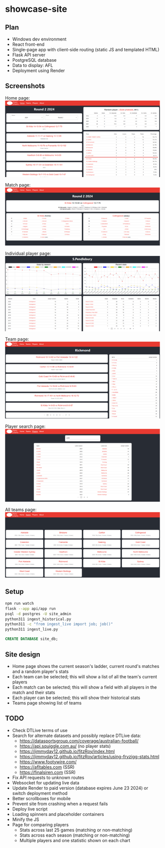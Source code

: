 # showcase-site

## Plan
- Windows dev environment
- React front-end
- Single-page app with client-side routing (static JS and templated HTML)
- Flask API server
- PostgreSQL database
- Data to display: AFL
- Deployment using Render

## Screenshots
Home page:
![](./screenshots/home.png)

Match page:
![](./screenshots/match.png)

Individual player page:
![](./screenshots/player.png)

Team page:
![](./screenshots/team.png)

Player search page:
![](./screenshots/players.png)

All teams page:
![](./screenshots/teams.png)

## Setup
```bash
npm run watch
flask --app api/app run
psql -d postgres -U site_admin
python311 ingest_historical.py
python311 -c "from ingest_live import job; job()"
python311 ingest_live.py
```

```sql
CREATE DATABASE site_db;
```

## Site design
- Home page shows the current season's ladder, current round's matches and a random player's stats
- Each team can be selected; this will show a list of all the team's current players
- Each match can be selected; this will show a field with all players in the match and their stats
- Each player can be selected; this will show their historical stats
- Teams page showing list of teams

## TODO
- Check DTLive terms of use
- Search for alternate datasets and possibly replace DTLive data:
  - https://datasportsgroup.com/coverage/australian-football/
  - https://api.squiggle.com.au/ (no player stats)
  - https://jimmyday12.github.io/fitzRoy/index.html
  - https://jimmyday12.github.io/fitzRoy/articles/using-fryzigg-stats.html
  - https://www.footywire.com/
  - https://afltables.com (SSR)
  - https://finalsiren.com (SSR)
- Fix API requests to unknown routes
- Websocket for updating live data
- Update Render to paid version (database expires June 23 2024) or switch deployment method
- Better scrollboxes for mobile
- Prevent site from crashing when a request fails
- Deploy live script
- Loading spinners and placeholder containers
- Minify the JS
- Page for comparing players
  - Stats across last 25 games (matching or non-matching)
  - Stats across each season (matching or non-matching)
  - Multiple players and one statistic shown on each chart